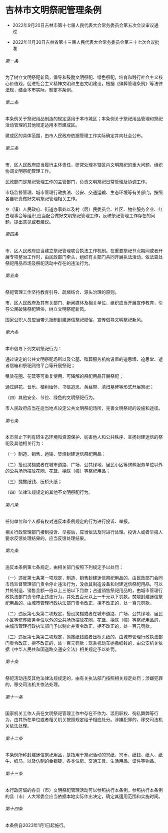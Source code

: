 # 吉林市文明祭祀管理条例

- 2022年9月20日吉林市第十七届人民代表大会常务委员会第五次会议审议通过

- 2022年11月30日吉林省第十三届人民代表大会常务委员会第三十七次会议批准

<!-- INFO END -->

###### 第一条

为了树立文明祭祀新风，倡导和鼓励文明祭祀、绿色祭祀，培育和践行社会主义核心价值观，促进社会主义精神文明和生态文明建设，根据《殡葬管理条例》等法律法规，结合本市实际，制定本条例。

###### 第二条

本条例关于祭祀用品制造的规定适用于本市城区；本条例关于祭祀用品管理和祭祀活动管理的其他规定适用本市建成区。

建成区的具体范围，由市人民政府依据管理工作实际确定并向社会公布。

###### 第三条

市、区人民政府应当履行主体责任，研究处理本辖区内文明祭祀的重大问题，组织协调文明祭祀管理工作。

民政部门是祭祀管理工作的主管部门，负责文明祭祀日常管理及协调工作。

市场监督管理、城市管理行政执法、公安、交通运输、生态环境等有关部门，按照各自职责做好文明祭祀管理相关工作。

乡（镇）人民政府、街道办事处以及村（居）民委员会、社区、物业服务企业、红白理事会等组织,应当配合做好文明祭祀管理工作，反映祭祀管理工作存在的问题，提出意见或者建议。

###### 第四条

市、区人民政府应当建立祭祀管理联合执法工作机制。在重要祭祀节点期间或者开展专项整治工作时，由民政部门牵头，组织有关部门共同开展执法活动，依法查处祭祀用品市场及祭祀活动中存在的违法行为。

###### 第五条

祭祀管理工作坚持教育引导、疏堵结合、源头治理的原则。

市、区人民政府及其有关部门、新闻媒体及相关单位、组织应当开展宣传教育，引导公民破除祭祀陋俗，树立文明祭祀新风。

国家公职人员应当带头抵制封建迷信祭祀陋俗，宣传倡导文明祭祀新风。

###### 第六条

本市倡导下列文明祭祀行为：

通过设定的公共文明祭祀场所以及公墓、殡葬服务机构设置的追思墙、追思堂、逝者信箱和祭祀网络平台等开展祭祀；

租赁花圈、花篮等可重复使用、可降解的祭祀用品开展祭祀；

通过鲜花、音乐、植树缅怀、书信追思、黄丝带、清扫墓碑等形式开展祭祀；

（四）其他安全、节俭、绿色的文明祭祀行为。

市人民政府应当在适当地点设定公共文明祭祀场所，完善文明祭祀的设施和途径。

###### 第七条

本市禁止下列有碍生态环境和资源保护、妨害他人和公共秩序、宣扬封建迷信的祭祀及其他相关行为：

（一）制造、销售、运输、焚烧封建迷信祭祀用品；

（二）搭设灵棚或者在城市道路、广场、公共绿地、居民小区等殡葬服务单位以外的公共场所摆放花圈、花篮、挽联（幛）等祭祀用品；

（三）抛撒纸钱、压桥头纸；

（四）法律法规规定的其他不文明祭祀行为。

###### 第八条

任何单位和个人都有权对违反本条例规定的行为进行投诉、举报。

相关行政管理部门接到投诉、举报后，应当依法及时进行处理。投诉人或者举报人要求反馈处理结果的，应当反馈处理结果。

###### 第九条

违反本条例第七条规定，由相关部门按照下列规定予以处罚：

（一）违反第七条第一项规定，制造、销售封建迷信祭祀用品的，由民政部门会同市场监督管理部门责令停止违法行为，没收其制造设备和封建迷信祭祀用品，可以并处制造、销售金额一倍以上三倍以下罚款；占道销售祭祀用品的，由城市管理行政执法部门责令停止违法行为，并处五百元以上一千元以下罚款。焚烧封建迷信祭祀用品的，由城市管理行政执法部门责令改正，拒不改正的，处一百元罚款。

（二）违反第七条第二项规定，搭设灵棚或者在城市道路、广场、公共绿地、居民小区等殡葬服务单位以外的公共场所摆放花圈、花篮、挽联（幛）等祭祀用品的，由城市管理行政执法部门予以制止并责令改正，拒不改正的，处一百元罚款。

（三）违反第七条第三项规定，抛撒纸钱或者压桥头纸的，由城市管理行政执法部门责令改正，拒不改正的，处一百元罚款；驾乘机动车抛撒纸钱的，由公安机关依据《中华人民共和国道路交通安全法》相关规定予以处罚。

###### 第十条

祭祀活动违反其他法律法规规定的，由有关执法部门按照相关规定处罚；涉嫌犯罪的，移交司法机关依法处理。

###### 第十一条

国家机关工作人员在文明祭祀管理工作中存在不作为、滥用职权、徇私舞弊等行为，由其所在单位或者相关机关按照规定给予相应处分。涉嫌犯罪的，移交司法机关依法处理。

###### 第十二条

本条例所称封建迷信祭祀用品，是指用于祭祀活动的冥纸、冥币、纸钱、纸人、纸牛、纸马，以及仿制的金银锭、各类住房、交通工具、生活用品、证件等物品。

###### 第十三条

本行政区域的各县（市）文明祭祀管理活动可以参照执行本条例。参照执行本条例的县（市）人大常委会应当依据本地实际作出决定，确定其适用范围和实施时间。

###### 第十四条

本条例自2023年1月1日起施行。
